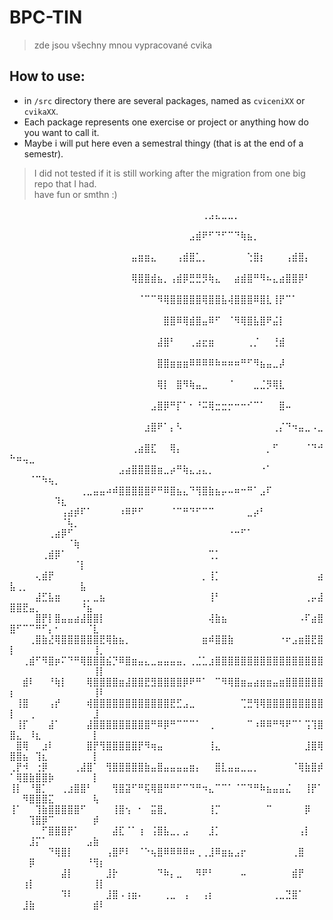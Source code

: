 # BPC-TIN
> zde jsou všechny mnou vypracované cvika
## How to use:
+ in ``/src`` directory there are several packages, named as ``cviceniXX`` or ``cvikaXX``.
+ Each package represents one exercise or project or anything how do you want to call it.
+ Maybe i will put here even a semestral thingy (that is at the end of a semestr).
> I did not tested if it is still working after the migration from one big repo that I had. <br>
> have fun or smthn :)


⠀⠀⠀⠀⠀⠀⠀⠀⠀⠀⠀⠀⠀⠀⠀⠀⠀⠀⠀⠀⠀⠀⠀⠀⠀⠀⠀⠀⠀⠀⢀⣠⣄⣀⣀⡀⠀⠀⠀⠀⠀⠀⠀⠀⠀⠀⠀⠀⠀⠀⠀⠀⠀⠀⠀⠀⠀⠀⠀⠀⠀⠀⠀⠀
⠀⠀⠀⠀⠀⠀⠀⠀⠀⠀⠀⠀⠀⠀⠀⠀⠀⠀⠀⠀⠀⠀⠀⠀⠀⠀⠀⠀⣠⣾⠟⠋⠙⠋⠉⠙⢷⣦⡀⠀⠀⠀⠀⠀⠀⠀⠀⠀⠀⠀⠀⠀⠀⠀⠀⠀⠀⠀⠀⠀⠀⠀⠀⠀
⠀⠀⠀⠀⠀⠀⠀⠀⠀⠀⠀⠀⠀⠀⠀⠀⠀⠀⠀⣤⣶⣶⣄⠀⠀⠀⢠⣾⣿⣁⡀⠀⠀⠀⠀⠀⠀⢑⣿⡆⠀⠀⠀⢠⣾⣿⡄⠀⠀⠀⠀⠀⠀⠀⠀⠀⠀⠀⠀⠀⠀⠀⠀⠀
⠀⠀⠀⠀⠀⠀⠀⠀⠀⠀⠀⠀⠀⠀⠀⠀⠀⠀⠀⢿⣿⣿⣾⣦⡀⢠⣾⡿⣛⣛⡻⢷⣄⠀⠀⣴⣾⣿⠛⠻⠦⣄⣴⣿⣿⡿⠃⠀⠀⠀⠀⠀⠀⠀⠀⠀⠀⠀⠀⠀⠀⠀⠀⠀
⠀⠀⠀⠀⠀⠀⠀⠀⠀⠀⠀⠀⠀⠀⠀⠀⠀⠀⠀⠀⠈⠉⠉⠻⢿⣿⣿⣿⣿⣿⢿⣿⣿⣧⢼⣿⣿⣿⠿⣿⣇⢸⡟⠉⠁⠀⠀⠀⠀⠀⠀⠀⠀⠀⠀⠀⠀⠀⠀⠀⠀⠀⠀⠀
⠀⠀⠀⠀⠀⠀⠀⠀⠀⠀⠀⠀⠀⠀⠀⠀⠀⠀⠀⠀⠀⠀⠀⠀⣿⣿⠿⢿⣾⣿⣤⠿⠋⠀⠈⠻⢿⣿⣧⣿⠟⣬⡇⠀⠀⠀⠀⠀⠀⠀⠀⠀⠀⠀⠀⠀⠀⠀⠀⠀⠀⠀⠀⠀
⠀⠀⠀⠀⠀⠀⠀⠀⠀⠀⠀⠀⠀⠀⠀⠀⠀⠀⠀⠀⠀⠀⠀⣼⣿⠃⠀⠀⢀⣴⣖⣶⠀⠀⠀⠀⠀⢀⡈⠀⠀⢘⣾⠀⠀⠀⠀⠀⠀⠀⠀⠀⠀⠀⠀⠀⠀⠀⠀⠀⠀⠀⠀⠀
⠀⠀⠀⠀⠀⠀⠀⠀⠀⠀⠀⠀⠀⠀⠀⠀⠀⠀⠀⠀⠀⠀⠀⣿⣿⣶⣶⣶⠿⠿⠿⠿⠷⠶⠶⠶⠛⠋⠻⣦⣤⣀⡼⠀⠀⠀⠀⠀⠀⠀⠀⠀⠀⠀⠀⠀⠀⠀⠀⠀⠀⠀⠀⠀
⠀⠀⠀⠀⠀⠀⠀⠀⠀⠀⠀⠀⠀⠀⠀⠀⠀⠀⠀⠀⠀⠀⠀⢿⡇⠀⣿⠻⢷⣤⣀⠀⠀⠀⠈⠀⠀⠀⣀⣈⡻⢿⣇⠀⠀⠀⠀⠀⠀⠀⠀⠀⠀⠀⠀⠀⠀⠀⠀⠀⠀⠀⠀⠀
⠀⠀⠀⠀⠀⠀⠀⠀⠀⠀⠀⠀⠀⠀⠀⠀⠀⠀⠀⠀⠀⠀⣠⣿⡿⠛⡏⠁⠂⠘⠭⢿⣒⣒⡒⠒⠒⠊⠉⠁⠀⠀⣿⠤⠀⠀⠀⠀⠀⠀⠀⠀⠀⠀⠀⠀⠀⠀⠀⠀⠀⠀⠀⠀
⠀⠀⠀⠀⠀⠀⠀⠀⠀⠀⠀⠀⠀⠀⠀⠀⠀⠀⠀⠀⠀⣰⣿⠟⠁⡄⠣⠀⠀⠀⠀⠀⠀⠀⠀⠀⠀⠀⠀⠀⠀⢀⡌⠙⠲⣤⣀⠠⣀⠀⠀⠀⠀⠀⠀⠀⠀⠀⠀⠀⠀⠀⠀⠀
⠀⠀⠀⠀⠀⠀⠀⠀⠀⠀⠀⠀⠀⠀⠀⠀⠀⠀⠀⢀⣴⣿⣏⠀⠀⢿⡄⠀⠀⠀⠀⠀⠀⠀⠀⠀⠀⠀⠀⠀⡀⠋⠀⠀⠀⠀⠈⠙⠚⠓⠶⢤⣀⠀⠀⠀⠀⠀⠀⠀⠀⠀⠀⠀
⠀⠀⠀⠀⠀⠀⠀⠀⠀⠀⠀⠀⠀⠀⠀⠀⠀⣠⣴⣿⣿⣿⣿⣶⣀⡴⠛⢷⣄⣠⣄⡀⠀⠀⠀⠀⠀⠀⠀⠐⠁⠀⠀⠀⠀⠀⠀⠀⠀⠀⠀⠀⠈⠉⠳⢦⡀⠀⠀⠀⠀⠀⠀⠀
⠀⠀⠀⠀⠀⠀⠀⠀⠀⠀⠀⢀⣀⣤⣤⠴⠾⣿⣿⣿⣿⣿⠟⠛⠿⣿⣦⣄⠙⢻⣿⣷⣦⡤⠤⠶⠒⠛⠁⣠⠏⠀⠀⠀⠀⠀⠀⠀⠀⠀⠀⠀⠀⠀⠀⠀⠹⣆⠀⠀⠀⠀⠀⠀
⠀⠀⠀⠀⠀⠀⠀⠀⢠⣴⡾⠏⠁⠀⠀⠀⠀⠰⠿⠟⠋⠀⠀⠀⠀⠈⠉⠛⠙⠋⠉⠉⠀⠀⠀⠀⠀⣀⡴⠃⠀⠀⠀⠀⠀⠀⠀⠀⠀⠀⠀⠀⠀⠀⠀⠀⠀⠈⢧⡀⠀⠀⠀⠀
⠀⠀⠀⠀⠀⠀⢀⣴⡿⠋⠀⠀⠀⠀⠀⠀⠀⠀⠀⠀⠀⠀⠀⠀⠀⠀⠀⠀⠀⠀⠀⠀⠀⠀⠐⠒⠋⠁⠀⠀⠀⠀⠀⠀⠀⠀⠀⠀⠀⠀⠀⠀⠀⠀⠀⠀⠀⠀⠈⢷⠀⠀⠀⠀
⠀⠀⠀⠀⠀⢀⣾⡿⠁⠀⠀⠀⠀⠀⠀⠀⠀⠀⠀⠀⠀⠀⠀⠀⠀⠀⠀⠀⠀⠀⠀⢉⡁⠀⠀⠀⠀⠀⠀⠀⠀⠀⠀⠀⠀⠀⠀⠀⠀⠀⠀⠀⠀⠀⠀⠀⠀⠀⠀⠈⡇⠀⠀⠀
⠀⠀⠀⠀⢄⣾⡟⠀⠀⠀⠀⠀⠀⠀⠀⠀⠀⠀⠀⠀⠀⠀⠀⠀⠀⠀⠀⠀⠀⠀⡀⢸⡁⠀⠀⠀⠀⠀⠀⠀⠀⠀⠀⠀⠀⠀⠀⠀⣴⣧⢀⡀⠀⠀⠀⠀⠀⠀⠀⠀⣧⠀⠀⠀
⠀⠀⠀⠀⣼⣋⣧⣶⠀⠀⠀⢀⡀⣀⣦⠀⠀⠀⠀⠀⠀⠀⠀⠀⠀⠀⠀⠀⠀⠀⠀⢸⠃⠀⠀⠀⠀⠀⠀⠀⠀⠀⠀⠀⠀⠀⢀⡤⣼⣿⣿⣟⣤⡀⠀⠀⠀⠀⠀⠀⠘⣦⠀⠀
⠀⠀⠀⠀⣿⡟⡇⣿⣤⣤⣴⣼⣿⣿⡇⠀⠀⠀⠀⠀⠀⠀⠀⠀⠀⠀⠀⠀⠀⠀⠀⢼⣷⣦⠀⠀⠀⠀⠀⠀⠀⠀⠀⠀⠀⠠⠏⣴⣿⣿⠋⠉⠉⠛⠋⡄⠂⠀⠀⠀⠀⠈⣇⠀
⠀⠀⠀⢀⣿⣷⣜⢿⣿⣿⣿⣿⣿⣿⣟⢿⣷⣦⡀⠀⠀⠀⠀⠀⠀⠀⠀⠀⠀⠀⣶⠾⣿⣿⣷⠀⠀⠀⠀⠀⠀⠀⠐⠖⣠⣶⣿⣟⣿⡇⠀⠀⠀⠀⠀⠀⠀⠀⠀⠀⠀⠀⢸⡀
⠀⠀⢀⣾⠋⠻⣿⡶⠍⠙⠛⢿⣿⣿⣿⣮⡙⠿⣿⣶⣤⣄⣀⣤⣤⣤⣤⡀⢀⣈⣁⣰⣿⣿⣿⣿⣿⣿⣿⣿⣿⣿⣿⣿⣿⣿⣿⣿⣿⠀⠀⠀⠀⠀⠀⠀⠀⠀⠀⠀⠀⠀⢸⡇
⠀⠀⣾⠇⠀⠀⠘⢷⡇⠀⠀⠀⢿⣿⣿⣿⣿⣶⣼⣿⣿⣟⣻⣿⣿⣿⣿⡿⠟⠛⠁⠀⠉⠻⢿⣿⣶⣤⣴⣶⣶⣤⣶⣿⣿⣿⣿⣿⣿⡆⠀⠀⠀⠀⠀⠀⠀⠀⠀⠀⠀⠀⢸⠇
⠀⢸⣿⠀⠀⠀⢠⡞⠀⠀⠀⠀⢾⣿⣿⣿⣿⣿⣿⣿⣿⣿⣿⣿⣿⣟⣋⣠⣀⠀⠀⠀⠀⠀⠀⠀⢉⣛⢻⢿⣿⣿⣿⣿⣿⣿⣿⣿⣿⡇⠀⠀⢀⠀⠀⠀⠀⠀⠀⠀⠀⠀⣸⠀
⠀⢸⡏⠀⠀⠀⣼⠁⠀⠀⠀⠀⣼⣿⣿⣿⣿⣿⣿⣿⣿⣿⠛⠿⡿⠛⠉⠉⠉⠁⠀⢀⠀⠀⠀⠀⠀⠉⠰⠿⠿⠛⠻⠟⠉⠁⢩⢹⣿⣿⣄⠀⠸⣆⠀⠀⠀⠀⠀⠀⠀⠀⡇⠀
⠀⣿⢿⠀⠀⣰⠇⠀⠀⠀⠀⠀⣿⡟⢻⣿⣿⣿⣿⣿⡟⠻⢶⣤⠀⠀⠀⠀⠀⠀⠀⢸⣄⠀⠀⠀⠀⠀⠀⠀⠀⠀⠀⠀⠀⠀⣸⣿⢿⣿⣿⣦⠀⢹⣆⠀⠀⠀⠀⠀⠀⠀⡇⠀
⢀⡟⠺⠀⢐⡿⠀⠀⠀⠀⢀⣼⣿⠁⠀⢻⣿⣿⣿⣿⣿⣷⣤⣿⣤⣤⣤⣤⣶⡄⠀⠀⣿⣇⣤⣤⣀⣀⡀⠀⠀⠀⠀⠀⠈⢿⣷⣿⡾⠁⢿⣿⣷⣿⣿⡷⠀⠀⠀⠀⠀⠀⡇⠀
⢸⡇⠀⠘⣿⡁⠀⠀⢀⣰⣿⣿⠃⠀⠀⠀⢻⣿⣽⠋⠛⢯⢿⣿⠛⠛⠋⠉⠙⠛⠲⣄⠉⠉⠁⠈⠉⠙⠛⠷⣦⣤⣤⣌⠀⠀⢸⡟⠁⠀⠀⠻⣿⣿⣿⣍⠀⠀⠀⠀⠀⠀⢧⠀
⢸⠁⠀⠀⢹⣷⣿⣿⣿⣿⣿⠋⠀⠀⠀⠀⢸⣿⢢⠀⠂⠀⣭⣿⡀⠀⠀⠀⠀⠀⠀⢸⡉⠀⠀⠀⠀⠀⠀⠀⠉⠀⠀⠀⠀⠀⡿⠀⠀⠀⠀⠀⢹⣿⡿⠉⠀⠀⠀⠀⠀⠀⡾⠀
⠀⠀⠀⠀⠀⠋⣿⣿⣿⡟⠁⠀⠀⠀⠀⠀⣼⣏⠈⠁⢰⠀⢨⣿⣧⣀⡀⣠⠀⠀⠀⣸⡁⠀⠀⠀⠀⠀⠀⠀⠀⠀⠀⠀⠀⢠⡇⠀⠀⠀⠀⠀⣸⡍⠁⠀⠀⠀⠀⠀⠀⣠⣷⠀
⠀⠀⠀⠀⠀⠀⠙⢿⣿⡇⠀⠀⠀⠀⠀⢠⣿⠟⠇⠀⠈⠑⢦⣿⠿⠿⠿⠿⠶⢀⢀⣸⠿⣶⣦⣠⡖⠀⠀⠀⠀⠀⠀⠀⢀⣿⠀⠀⠀⠀⠀⠀⡿⠀⠀⠀⠀⠀⠀⠀⠀⠘⢻⡆
⠀⠀⠀⠀⠀⠀⠀⠀⣼⡇⠀⠀⠀⠀⠀⣸⡗⠀⠀⠀⠀⠀⠀⠙⠷⡄⣀⠀⠀⠻⠟⠃⠀⠀⠀⠀⠤⠀⠀⠀⠀⠀⠀⠀⣾⡟⠀⠀⠀⠀⠀⢰⡇⠀⠀⠀⠀⠀⠀⠀⠀⠀⢸⡇
⠀⠀⠀⠀⠀⠀⠀⠀⠹⠇⠀⠀⠀⠀⠀⣸⣿⠠⢰⣶⠄⠀⠀⠀⢀⣀⠀⢠⠀⠀⢠⡆⠀⠀⠀⠀⠀⠀⠀⠀⠀⢀⣀⣙⣿⠁⠀⠀⠀⠀⠀⣸⣷⠀⠀⠀⠀⠀⠀⠀⠀⠀⣾⠇
